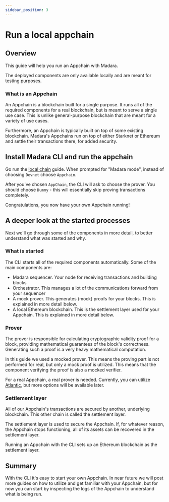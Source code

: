 ```yaml
---
sidebar_position: 3
---
```


# Run a local appchain

## Overview

This guide will help you run an Appchain with Madara.

The deployed components are only available locally and are meant for testing purposes.

### What is an Appchain

An Appchain is a blockchain built for a single purpose. It runs all of the required components for a real blockchain, but is meant to serve a single use case. This is unlike general-purpose blockchain that are meant for a variety of use cases.

Furthermore, an Appchain is typically built on top of some existing blockchain. Madara's Appchains run on top of either Starknet or Ethereum and settle their transactions there, for added security.

## Install Madara CLI and run the appchain

Go run the [local chain](/quickstart/run_localchain) guide. When prompted for "Madara mode", instead of choosing `Devnet` choose `Appchain`.

After you've chosen `AppChain`, the CLI will ask to choose the prover. You should choose `Dummy` - this will essentially skip proving transactions completely.

Congratulations, you now have your own Appchain running!

## A deeper look at the started processes

Next we'll go through some of the components in more detail, to better understand what was started and why.

### What is started

The CLI starts all of the required components automatically. Some of the main components are:
- Madara sequencer. Your node for receiving transactions and building blocks
- Orchestrator. This manages a lot of the communications forward from your sequencer
- A mock prover. This generates (mock) proofs for your blocks. This is explained in more detail below.
- A local Ethereum blockchain. This is the settlement layer used for your Appchain. This is explained in more detail below.

### Prover

The prover is responsible for calculating cryptographic validity proof for a block, providing mathematical guarantees of the block's correctness. Generating such a proof is a very heavy mathematical computation.

In this guide we used a mocked prover. This means the proving part is not performed for real, but only a mock proof is utilized. This means that the component verifying the proof is also a mocked verifier.

For a real Appchain, a real prover is needed. Currently, you can utilize [Atlantic](https://atlanticprover.com/), but more options will be available later.

### Settlement layer

All of our Appchain's transactions are secured by another, underlying blockchain. This other chain is called the settlement layer.

The settlement layer is used to secure the Appchain. If, for whatever reason, the Appchain stops functioning, all of its assets can be recovered in the settlement layer.

Running an Appchain with the CLI sets up an Ethereum blockchain as the settlement layer.

## Summary

With the CLI it's easy to start your own Appchain. In near future we will post more guides on how to utilize and get familiar with your Appchain, but for now you can start by inspecting the logs of the Appchain to understand what is being run.



